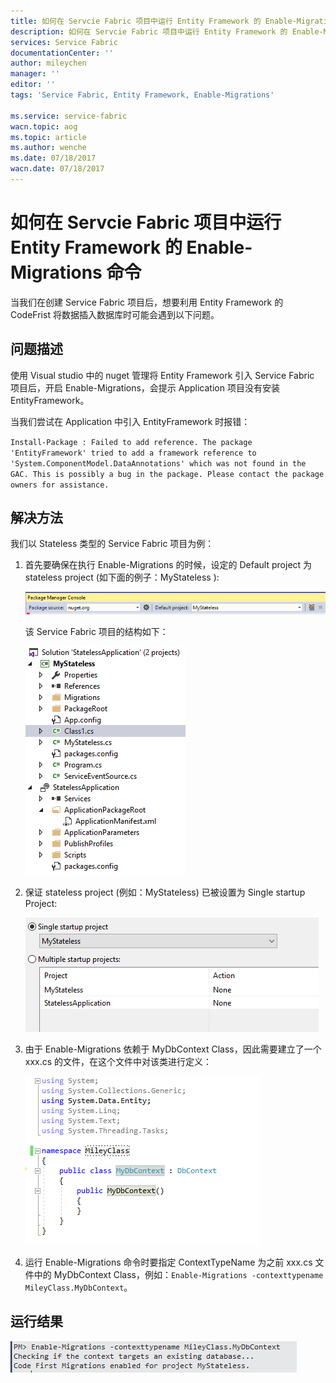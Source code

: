 ```yaml
---
title: 如何在 Servcie Fabric 项目中运行 Entity Framework 的 Enable-Migrations 命令
description: 如何在 Servcie Fabric 项目中运行 Entity Framework 的 Enable-Migrations 命令
services: Service Fabric
documentationCenter: ''
author: mileychen
manager: ''
editor: ''
tags: 'Service Fabric, Entity Framework, Enable-Migrations'

ms.service: service-fabric
wacn.topic: aog
ms.topic: article
ms.author: wenche
ms.date: 07/18/2017
wacn.date: 07/18/2017
---
```


# 如何在 Servcie Fabric 项目中运行 Entity Framework 的 Enable-Migrations 命令

当我们在创建 Service Fabric 项目后，想要利用 Entity Framework 的 CodeFrist 将数据插入数据库时可能会遇到以下问题。

## 问题描述

使用 Visual studio 中的 nuget 管理将 Entity Framework 引入 Service Fabric 项目后，开启 Enable-Migrations，会提示 Application 项目没有安装 EntityFramework。

当我们尝试在 Application 中引入 EntityFramework 时报错：

`Install-Package : Failed to add reference. The package 'EntityFramework' tried to add a framework reference to 'System.ComponentModel.DataAnnotations' which was not found in the GAC. This is possibly a bug in the package. Please contact the package owners for assistance.`

## 解决方法

我们以 Stateless 类型的 Service Fabric 项目为例：

1. 首先要确保在执行 Enable-Migrations 的时候，设定的 Default project 为 stateless project (如下面的例子：MyStateless ):

    ![default-project](./media/aog-service-fabric-qa-run-entity-framework-enable-migrations/default-project.png)

    该 Service Fabric 项目的结构如下：

    ![structure](./media/aog-service-fabric-qa-run-entity-framework-enable-migrations/structure.png)

2. 保证 stateless project (例如：MyStateless) 已被设置为 Single  startup Project:

    ![startup-project](./media/aog-service-fabric-qa-run-entity-framework-enable-migrations/startup-project.png)

3. 由于 Enable-Migrations 依赖于 MyDbContext Class，因此需要建立了一个 xxx.cs 的文件，在这个文件中对该类进行定义：

    ![cs-file](./media/aog-service-fabric-qa-run-entity-framework-enable-migrations/cs-file.png)

4. 运行 Enable-Migrations 命令时要指定 ContextTypeName 为之前 xxx.cs 文件中的 MyDbContext Class，例如：`Enable-Migrations -contexttypename MileyClass.MyDbContext`。

## 运行结果

![result](./media/aog-service-fabric-qa-run-entity-framework-enable-migrations/result.png)


